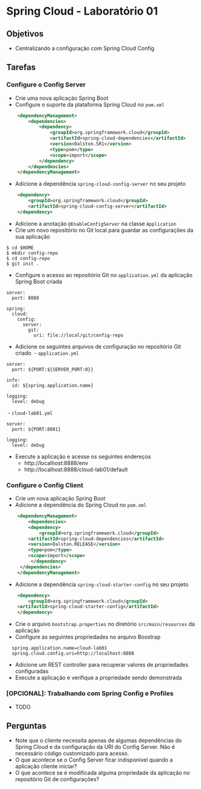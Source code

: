 # Spring Cloud - Laboratório 01

## Objetivos
- Centralizando a configuração com Spring Cloud Config

## Tarefas

### Configure o Config Server
- Crie uma nova aplicação Spring Boot
- Configure o suporte da plataforma Spring Cloud no `pom.xml`
```xml
    <dependencyManagement>
        <dependencies>
            <dependency>
                <groupId>org.springframework.cloud</groupId>
                <artifactId>spring-cloud-dependencies</artifactId>
                <version>Dalston.SR1</version>
                <type>pom</type>
                <scope>import</scope>
            </dependency>
        </dependencies>
    </dependencyManagement>
```
- Adicione a dependência `spring-cloud-config-server` no seu projeto
```xml
    <dependency>
        <groupId>org.springframework.cloud</groupId>
        <artifactId>spring-cloud-config-server</artifactId>
    </dependency>
```
- Adicione a anotação `@EnableConfigServer` na classe `Application`
- Crie um novo repositório no Git local para guardar as configurações da sua aplicação
```
$ cd $HOME
$ mkdir config-repo
$ cd config-repo
$ git init .
```
- Configure o acesso ao repositório Git no `application.yml` da aplicação Spring Boot criada
```
server:
  port: 8888

spring:
  cloud:
    config:
      server:
        git:
          uri: file://local/git/config-repo
```
- Adicione os seguintes arquivos de configuração no repositório Git criado
  - `application.yml`
```
server:
  port: ${PORT:${SERVER_PORT:0}}

info:
  id: ${spring.application.name}

logging:
  level: debug
```
  - `cloud-lab01.yml`
```
server:
  port: ${PORT:8081}
  
logging:
  level: debug  
```
- Execute a aplicação e acesse os seguintes endereços
  - http://localhost:8888/env
  - http://localhost:8888/cloud-lab01/default

### Configure o Config Client
- Crie um nova aplicação Spring Boot
- Adicione a dependência do Spring Cloud no `pom.xml`
```xml
    <dependencyManagement>
        <dependencies>
	    <dependency>
	        <groupId>org.springframework.cloud</groupId>
		<artifactId>spring-cloud-dependencies</artifactId>
		<version>Dalston.RELEASE</version>
		<type>pom</type>
		<scope>import</scope>
	     </dependency>
	 </dependencies>
    </dependencyManagement>
```
- Adicione a dependência `spring-cloud-starter-config` no seu projeto
```xml
    <dependency>
        <groupId>org.springframework.cloud</groupId>
	<artifactId>spring-cloud-starter-config</artifactId>
    </dependency>
```
- Crie o arquivo `bootstrap.properties` no diretório `src/main/resources` da aplicação
- Configure as seguintes propriedades no arquivo Boostrap
```
  spring.application.name=cloud-lab01
  spring.cloud.config.uri=http://localhost:8888
```
- Adicione um REST controller para recuperar valores de propriedades configuradas
- Execute a aplicação e verifique a propriedade sendo demonstrada

### [OPCIONAL]: Trabalhando com Spring Config e Profiles
- TODO

## Perguntas
- Note que o cliente necessita apenas de algumas dependências do Spring Cloud e da configuração da URI do Config Server. Não é necessário código customizado para acesso.
- O que acontece se o Config Server ficar indisponível quando a aplicação cliente iniciar?
- O que acontece se é modificada alguma propriedade da aplicação no repositório Git de configurações? 
